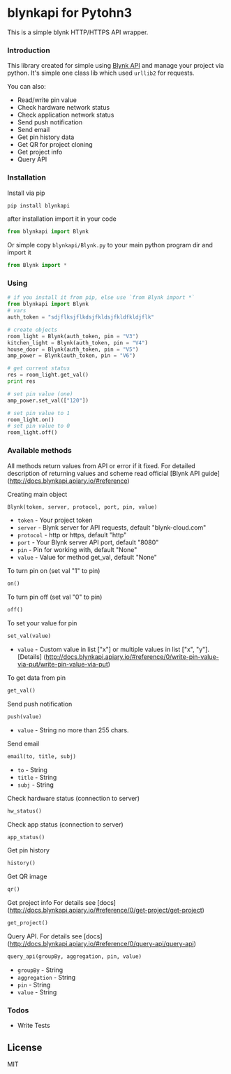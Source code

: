 # blynkapi for Pytohn3

This is a simple blynk HTTP/HTTPS API wrapper.

### Introduction
This library created for simple using [Blynk API](http://docs.blynkapi.apiary.io/#reference/0/pin-actions) and manage your project via python. It's simple one class lib which used `urllib2` for requests.

You can also:
  - Read/write pin value
  - Check hardware network status
  - Check application network status
  - Send push notification
  - Send email
  - Get pin history data
  - Get QR for project cloning
  - Get project info
  - Query API

### Installation

Install via pip
```bash
pip install blynkapi
```
after installation import it in your code
```python
from blynkapi import Blynk
```

Or simple copy `blynkapi/Blynk.py` to your main python program dir and import it
```python
from Blynk import *
```

### Using
```python
# if you install it from pip, else use `from Blynk import *`
from blynkapi import Blynk
# vars
auth_token = "sdjflksjflkdsjfkldsjfkldfkldjflk"

# create objects
room_light = Blynk(auth_token, pin = "V3")
kitchen_light = Blynk(auth_token, pin = "V4")
house_door = Blynk(auth_token, pin = "V5")
amp_power = Blynk(auth_token, pin = "V6")

# get current status
res = room_light.get_val()
print res

# set pin value (one)
amp_power.set_val(["120"])

# set pin value to 1
room_light.on()
# set pin value to 0
room_light.off()
```

### Available methods

All methods return values from API or error if it fixed. For detailed description of returning values and scheme read official [Blynk API guide] (http://docs.blynkapi.apiary.io/#reference)

Creating main object
```python
Blynk(token, server, protocol, port, pin, value)
```
  - `token` - Your project token
  - `server` - Blynk server for API requests, default "blynk-cloud.com"
  - `protocol` - http or https, default "http"
  - `port` - Your Blynk server API port, default "8080"
  - `pin` - Pin for working with, default "None"
  - `value` - Value for method get_val, default "None"

To turn pin on (set val "1" to pin)
```python
on()
```

To turn pin off (set val "0" to pin)
```python
off()
```

To set your value for pin
```python
set_val(value)
```
  - `value` - Custom value in list ["x"] or multiple values in list ["x", "y"]. [Details] (http://docs.blynkapi.apiary.io/#reference/0/write-pin-value-via-put/write-pin-value-via-put)

To get data from pin
```python
get_val()
```

Send push notification
```python
push(value)
```
  - `value` - String no more than 255 chars.

Send email
```python
email(to, title, subj)
```
  - `to` - String
  - `title` - String
  - `subj` - String

Check hardware status (connection to server)
```python
hw_status()
```

Check app status (connection to server)
```python
app_status()
```

Get pin history
```python
history()
```

Get QR image
```python
qr()
```

Get project info For details see [docs] (http://docs.blynkapi.apiary.io/#reference/0/get-project/get-project)
```python
get_project()
```

Query API. For details see [docs] (http://docs.blynkapi.apiary.io/#reference/0/query-api/query-api)
```python
query_api(groupBy, aggregation, pin, value)
```
  - `groupBy` - String
  - `aggregation` - String
  - `pin` - String
  - `value` - String



### Todos

 - Write Tests

License
----

MIT


